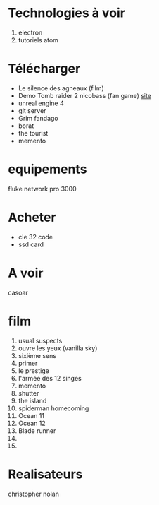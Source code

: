 Technologies à voir
======================
1. electron
1. tutoriels atom


Télécharger
======================
* Le silence des agneaux (film)  
* Demo Tomb raider 2 nicobass (fan game) [site](http://tombraider-dox.com/fr_FR/)   
* unreal engine 4  
* git server  
* Grim fandago
* borat
* the tourist
* memento


equipements
=======================
fluke network pro 3000


Acheter
==================
* cle 32 code
* ssd card


A voir
=======
casoar

# film
1. usual suspects
1. ouvre les yeux (vanilla sky)
1. sixième sens
1. primer
1. le prestige
1. l'armée des 12 singes
1. memento
1. shutter
1. the island
1. spiderman homecoming
1. Ocean 11
1. Ocean 12
1. Blade runner
1.
1.

# Realisateurs
christopher nolan
